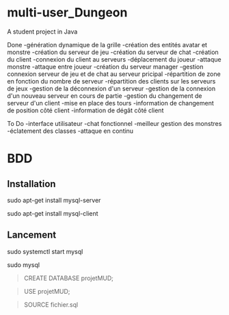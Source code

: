 # multi-user_Dungeon
A student project in Java

Done
    -génération dynamique de la grille
    -création des entités avatar et monstre
    -création du serveur de jeu
    -création du serveur de chat
    -création du client
    -connexion du client au serveurs
    -déplacement du joueur
    -attaque monstre
    -attaque entre joueur
    -création du serveur manager
    -gestion connexion serveur de jeu et de chat au serveur pricipal
    -répartition de zone en fonction du nombre de serveur
    -répartition des clients sur les serveurs de jeux
    -gestion de la déconnexion d'un serveur
    -gestion de la connexion d'un nouveau serveur en cours de partie
    -gestion du changement de serveur d'un client
    -mise en place des tours
    -information de changement de position côté client
    -information de dégât côté client

To Do
    -interface utilisateur
    -chat fonctionnel
    -meilleur gestion des monstres
    -éclatement des classes
    -attaque en continu
    
    
BDD
===

Installation
------------
sudo apt-get install mysql-server

sudo apt-get install mysql-client

Lancement
---------
sudo systemctl start mysql

sudo mysql

> CREATE DATABASE projetMUD;

> USE projetMUD;

> SOURCE fichier.sql
